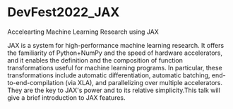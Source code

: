 # DevFest2022_JAX
Accelearting Machine Learning Research using JAX

JAX is a system for high-performance machine learning research. It offers the familiarity of Python+NumPy and the speed of hardware accelerators, and it enables the definition and the composition of function transformations useful for machine learning programs. In particular, these transformations include automatic differentiation, automatic batching, end-to-end-compilation (via XLA), and parallelizing over multiple accelerators. They are the key to JAX's power and to its relative simplicity.This talk will give a brief  introduction to JAX features.
